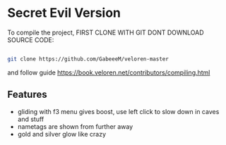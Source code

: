 # Secret Evil Version




To compile the project, FIRST CLONE WITH GIT DONT DOWNLOAD SOURCE CODE:



```bash

git clone https://github.com/GabeeeM/veloren-master

```

and follow guide https://book.veloren.net/contributors/compiling.html



## Features

- gliding with f3 menu gives boost, use left click to slow down in caves and stuff
- nametags are shown from further away
- gold and silver glow like crazy

